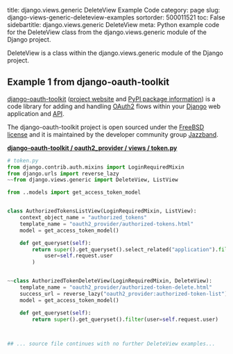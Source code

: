 title: django.views.generic DeleteView Example Code
category: page
slug: django-views-generic-deleteview-examples
sortorder: 500011521
toc: False
sidebartitle: django.views.generic DeleteView
meta: Python example code for the DeleteView class from the django.views.generic module of the Django project.


DeleteView is a class within the django.views.generic module of the Django project.


## Example 1 from django-oauth-toolkit
[django-oauth-toolkit](https://github.com/jazzband/django-oauth-toolkit)
([project website](http://dot.evonove.it/) and
[PyPI package information](https://pypi.org/project/django-oauth-toolkit/1.2.0/))
is a code library for adding and handling [OAuth2](https://oauth.net/)
flows within your [Django](/django.html) web application and
[API](/application-programming-interfaces.html).

The django-oauth-toolkit project is open sourced under the
[FreeBSD license](https://github.com/jazzband/django-oauth-toolkit/blob/master/LICENSE)
and it is maintained by the developer community group
[Jazzband](https://jazzband.co/).

[**django-oauth-toolkit / oauth2_provider / views / token.py**](https://github.com/jazzband/django-oauth-toolkit/blob/master/oauth2_provider/views/token.py)

```python
# token.py
from django.contrib.auth.mixins import LoginRequiredMixin
from django.urls import reverse_lazy
~~from django.views.generic import DeleteView, ListView

from ..models import get_access_token_model


class AuthorizedTokensListView(LoginRequiredMixin, ListView):
    context_object_name = "authorized_tokens"
    template_name = "oauth2_provider/authorized-tokens.html"
    model = get_access_token_model()

    def get_queryset(self):
        return super().get_queryset().select_related("application").filter(
            user=self.request.user
        )


~~class AuthorizedTokenDeleteView(LoginRequiredMixin, DeleteView):
    template_name = "oauth2_provider/authorized-token-delete.html"
    success_url = reverse_lazy("oauth2_provider:authorized-token-list")
    model = get_access_token_model()

    def get_queryset(self):
        return super().get_queryset().filter(user=self.request.user)



## ... source file continues with no further DeleteView examples...

```

